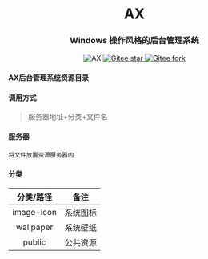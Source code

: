 <div align="center"><h1 align="center">AX</h3></div>
<div align="center"><h3 align="center">Windows 操作风格的后台管理系统</h3>
</div>
<p align="center">     
    <p align="center">
        <a>
            <img src="https://img.shields.io/badge/AX-V1.0-green" alt="AX">
        </a>
        <a href="https://gitee.com/in-git/ax.git">
            <img src="https://gitee.com/in-git/ax.git/badge/star.svg?theme=dark" alt="Gitee star">
        </a>
        <a href="https://gitee.com/in-git/ax">
            <img src="https://gitee.com/in-git/ax.git/badge/fork.svg?theme=dark" alt="Gitee fork">
        </a>
    </p>
</p>

#### AX后台管理系统资源目录

[GIT地址]: https://gitee.com/in-git/ax-resource.git



#### 调用方式

>服务器地址+分类+文件名



#### 服务器

```
将文件放置资源服务器内
```



#### 分类

| 分类/路径  |   备注   |
| :--------: | :------: |
| image-icon | 系统图标 |
| wallpaper  | 系统壁纸 |
|   public   | 公共资源 |

